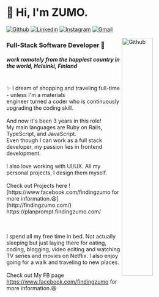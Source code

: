 # 👋 Hi, I'm ZUMO.  

[![Github](https://img.shields.io/badge/-Github-000?style=flat&logo=Github&logoColor=white)](https://github.com/phornphatch)
[![Linkedin](https://img.shields.io/badge/-LinkedIn-blue?style=flat&logo=Linkedin&logoColor=white)](https://www.linkedin.com/in/phornphatch)
[![Instagram](https://img.shields.io/badge/-Instagram-c13584?style=flat&labelColor=c13584&logo=instagram&logoColor=white)](https://www.instagram.com/findingzumo/)
[![Gmail](https://img.shields.io/badge/-Gmail-c14438?style=flat&logo=Gmail&logoColor=white)](mailto:phornphatch@gmail.com)


<img width="40%" align="right" alt="Github" src="https://github.com/phornphatch/phornphatch/blob/main/assets/profile.jpeg" />



<h3>Full-Stack Software Developer 🚀  </h3>
<h5>work romotely from the happiest country in the world, Helsinki, Finland</h5>
<br>
✨  I dream of shopping and traveling full-time - unless I'm a materials 
<br>engineer turned a coder who is continuously upgrading the coding skill.
<br><br>And now it's been 3 years in this role! 
<br>My main languages are Ruby on Rails, TypeScript, and JavaScript.
<br>Even though I can work as a full stack developer, my passion lies in frontend development.
<br><br>I also love working with UI/UX. All my personal projects, I design them myself.
<br><br> Check out Projects here ! 
<br>[https://www.facebook.com/findingzumo for more information.😆](http://findingzumo.com/)
<br>https://planprompt.findingzumo.com/


<br> <br>
I spend all my free time in bed. Not actually sleeping but just laying there for eating, coding, blogging, video editing and watching TV series and movies on Netflix. I also enjoy going for a walk and traveling to new places.
<br><br>
Check out My FB page https://www.facebook.com/findingzumo for more information.😆
